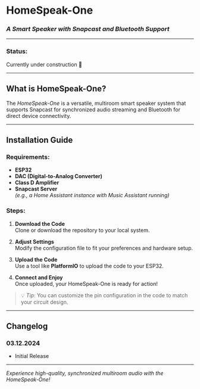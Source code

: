 # **HomeSpeak-One**  
### *A Smart Speaker with Snapcast and Bluetooth Support*  
---

### **Status:**  
Currently under construction 🚧  

---

## **What is HomeSpeak-One?**  

The *HomeSpeak-One* is a versatile, multiroom smart speaker system that supports Snapcast for synchronized audio streaming and Bluetooth for direct device connectivity.  

---

## **Installation Guide**  

### **Requirements**:  
- **ESP32**  
- **DAC (Digital-to-Analog Converter)**  
- **Class D Amplifier**  
- **Snapcast Server**  
  *(e.g., a Home Assistant instance with Music Assistant running)*  

### **Steps**:  

1. **Download the Code**  
   Clone or download the repository to your local system.  

2. **Adjust Settings**  
   Modify the configuration file to fit your preferences and hardware setup.  

3. **Upload the Code**  
   Use a tool like **PlatformIO** to upload the code to your ESP32.  

4. **Connect and Enjoy**  
   Once uploaded, your HomeSpeak-One is ready for action!  

> 💡 *Tip*: You can customize the pin configuration in the code to match your circuit design.  

---

## **Changelog**  

### **03.12.2024**  
- Initial Release  

---

*Experience high-quality, synchronized multiroom audio with the HomeSpeak-One!*
